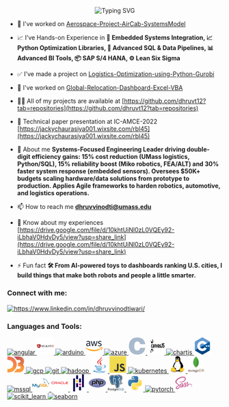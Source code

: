 <p align="center">
  <img src="https://readme-typing-svg.demolab.com/?lines=Hi%20%F0%9F%91%8B%2C%20I'm%20DHRUV%20TIWARI;Engineering%20%2F%20Industrial%20Management%20%40%20UMass%20Amherst%202025%20%7C%20Data%20%26%20Project%20Ops%20%7C%20Python%2C%20SQL%2C%20BI%20Tools%20%7C%20Logistics%20%26%20Robotics%20Efficiency%20Expert%20%7C%20Open%20to%20Full-Time%20roles%20Summer-2025&center=true&width=1000&height=60&color=0A66C2&vCenter=true&size=20" alt="Typing SVG" />
</p>

- 🔭 I've worked on [Aerospace-Project-AirCab-SystemsModel](https://github.com/dhruvt12/Aerospace-Project-AirCab-SystemsModel)

- 📈 I’ve Hands-on Experience in **🤖 Embedded Systems Integration, 📈 Python Optimization Libraries, 🧮 Advanced SQL & Data Pipelines, 📊 Advanced BI Tools, 📦 SAP S/4 HANA, ⚙️ Lean Six Sigma**

- ✅ I’ve made a project on [Logistics-Optimization-using-Python-Gurobi](https://github.com/dhruvt12/-TSP-Based-Logistics-Optimization-for-Dairy-Operations-Python-Gurobi-Heuristics)

- 📝 I've worked on [Global-Relocation-Dashboard-Excel-VBA](https://github.com/dhruvt12/Global-Relocation-Dashboard-Excel-VBA)

- 👨‍💻 All of my projects are available at [https://github.com/dhruvt12?tab=repositories](https://github.com/dhruvt12?tab=repositories)

- 📝 Technical paper presentation at IC-AMCE-2022 [https://jackychaurasiya001.wixsite.com/rbl45](https://jackychaurasiya001.wixsite.com/rbl45)

- 💬 About me **Systems-Focused Engineering Leader driving double-digit efficiency gains: 15% cost reduction (UMass logistics, Python/SQL), 15% reliability boost (Miko robotics, FEA/ALT) and 30% faster system response (embedded sensors). Oversees $50K+ budgets scaling hardware/data solutions from prototype to production. Applies Agile frameworks to harden robotics, automotive, and logistics operations.**

- 📫 How to reach me **dhruvvinodti@umass.edu**

- 📄 Know about my experiences [https://drive.google.com/file/d/10khtUiNl0zL0VQEy92-iLbhaV0HdvDy5/view?usp=share_link](https://drive.google.com/file/d/10khtUiNl0zL0VQEy92-iLbhaV0HdvDy5/view?usp=share_link)

- ⚡ Fun fact **🛠️ From AI-powered toys to dashboards ranking U.S. cities, I build things that make both robots and people a little smarter.**

<h3 align="left">Connect with me:</h3>
<p align="left">
<a href="https://linkedin.com/in/https://www.linkedin.com/in/dhruvvinodtiwari/" target="blank"><img align="center" src="https://raw.githubusercontent.com/rahuldkjain/github-profile-readme-generator/master/src/images/icons/Social/linked-in-alt.svg" alt="https://www.linkedin.com/in/dhruvvinodtiwari/" height="30" width="40" /></a>
</p>

<h3 align="left">Languages and Tools:</h3>
<p align="left"> <a href="https://angular.io" target="_blank" rel="noreferrer"> <img src="https://angular.io/assets/images/logos/angular/angular.svg" alt="angular" width="40" height="40"/> </a> <a href="https://angular.io" target="_blank" rel="noreferrer"> <img src="https://raw.githubusercontent.com/devicons/devicon/master/icons/angularjs/angularjs-original-wordmark.svg" alt="angularjs" width="40" height="40"/> </a> <a href="https://www.arduino.cc/" target="_blank" rel="noreferrer"> <img src="https://cdn.worldvectorlogo.com/logos/arduino-1.svg" alt="arduino" width="40" height="40"/> </a> <a href="https://aws.amazon.com" target="_blank" rel="noreferrer"> <img src="https://raw.githubusercontent.com/devicons/devicon/master/icons/amazonwebservices/amazonwebservices-original-wordmark.svg" alt="aws" width="40" height="40"/> </a> <a href="https://azure.microsoft.com/en-in/" target="_blank" rel="noreferrer"> <img src="https://www.vectorlogo.zone/logos/microsoft_azure/microsoft_azure-icon.svg" alt="azure" width="40" height="40"/> </a> <a href="https://www.cprogramming.com/" target="_blank" rel="noreferrer"> <img src="https://raw.githubusercontent.com/devicons/devicon/master/icons/c/c-original.svg" alt="c" width="40" height="40"/> </a> <a href="https://canvasjs.com" target="_blank" rel="noreferrer"> <img src="https://raw.githubusercontent.com/Hardik0307/Hardik0307/master/assets/canvasjs-charts.svg" alt="canvasjs" width="40" height="40"/> </a> <a href="https://www.chartjs.org" target="_blank" rel="noreferrer"> <img src="https://www.chartjs.org/media/logo-title.svg" alt="chartjs" width="40" height="40"/> </a> <a href="https://www.w3schools.com/cpp/" target="_blank" rel="noreferrer"> <img src="https://raw.githubusercontent.com/devicons/devicon/master/icons/cplusplus/cplusplus-original.svg" alt="cplusplus" width="40" height="40"/> </a> <a href="https://d3js.org/" target="_blank" rel="noreferrer"> <img src="https://raw.githubusercontent.com/devicons/devicon/master/icons/d3js/d3js-original.svg" alt="d3js" width="40" height="40"/> </a> <a href="https://cloud.google.com" target="_blank" rel="noreferrer"> <img src="https://www.vectorlogo.zone/logos/google_cloud/google_cloud-icon.svg" alt="gcp" width="40" height="40"/> </a> <a href="https://git-scm.com/" target="_blank" rel="noreferrer"> <img src="https://www.vectorlogo.zone/logos/git-scm/git-scm-icon.svg" alt="git" width="40" height="40"/> </a> <a href="https://hadoop.apache.org/" target="_blank" rel="noreferrer"> <img src="https://www.vectorlogo.zone/logos/apache_hadoop/apache_hadoop-icon.svg" alt="hadoop" width="40" height="40"/> </a> <a href="https://www.java.com" target="_blank" rel="noreferrer"> <img src="https://raw.githubusercontent.com/devicons/devicon/master/icons/java/java-original.svg" alt="java" width="40" height="40"/> </a> <a href="https://developer.mozilla.org/en-US/docs/Web/JavaScript" target="_blank" rel="noreferrer"> <img src="https://raw.githubusercontent.com/devicons/devicon/master/icons/javascript/javascript-original.svg" alt="javascript" width="40" height="40"/> </a> <a href="https://kubernetes.io" target="_blank" rel="noreferrer"> <img src="https://www.vectorlogo.zone/logos/kubernetes/kubernetes-icon.svg" alt="kubernetes" width="40" height="40"/> </a> <a href="https://www.linux.org/" target="_blank" rel="noreferrer"> <img src="https://raw.githubusercontent.com/devicons/devicon/master/icons/linux/linux-original.svg" alt="linux" width="40" height="40"/> </a> <a href="https://www.mongodb.com/" target="_blank" rel="noreferrer"> <img src="https://raw.githubusercontent.com/devicons/devicon/master/icons/mongodb/mongodb-original-wordmark.svg" alt="mongodb" width="40" height="40"/> </a> <a href="https://www.microsoft.com/en-us/sql-server" target="_blank" rel="noreferrer"> <img src="https://www.svgrepo.com/show/303229/microsoft-sql-server-logo.svg" alt="mssql" width="40" height="40"/> </a> <a href="https://www.mysql.com/" target="_blank" rel="noreferrer"> <img src="https://raw.githubusercontent.com/devicons/devicon/master/icons/mysql/mysql-original-wordmark.svg" alt="mysql" width="40" height="40"/> </a> <a href="https://www.oracle.com/" target="_blank" rel="noreferrer"> <img src="https://raw.githubusercontent.com/devicons/devicon/master/icons/oracle/oracle-original.svg" alt="oracle" width="40" height="40"/> </a> <a href="https://pandas.pydata.org/" target="_blank" rel="noreferrer"> <img src="https://raw.githubusercontent.com/devicons/devicon/2ae2a900d2f041da66e950e4d48052658d850630/icons/pandas/pandas-original.svg" alt="pandas" width="40" height="40"/> </a> <a href="https://www.php.net" target="_blank" rel="noreferrer"> <img src="https://raw.githubusercontent.com/devicons/devicon/master/icons/php/php-original.svg" alt="php" width="40" height="40"/> </a> <a href="https://www.postgresql.org" target="_blank" rel="noreferrer"> <img src="https://raw.githubusercontent.com/devicons/devicon/master/icons/postgresql/postgresql-original-wordmark.svg" alt="postgresql" width="40" height="40"/> </a> <a href="https://www.python.org" target="_blank" rel="noreferrer"> <img src="https://raw.githubusercontent.com/devicons/devicon/master/icons/python/python-original.svg" alt="python" width="40" height="40"/> </a> <a href="https://pytorch.org/" target="_blank" rel="noreferrer"> <img src="https://www.vectorlogo.zone/logos/pytorch/pytorch-icon.svg" alt="pytorch" width="40" height="40"/> </a> <a href="https://sass-lang.com" target="_blank" rel="noreferrer"> <img src="https://raw.githubusercontent.com/devicons/devicon/master/icons/sass/sass-original.svg" alt="sass" width="40" height="40"/> </a> <a href="https://scikit-learn.org/" target="_blank" rel="noreferrer"> <img src="https://upload.wikimedia.org/wikipedia/commons/0/05/Scikit_learn_logo_small.svg" alt="scikit_learn" width="40" height="40"/> </a> <a href="https://seaborn.pydata.org/" target="_blank" rel="noreferrer"> <img src="https://seaborn.pydata.org/_images/logo-mark-lightbg.svg" alt="seaborn" width="40" height="40"/> </a> </p>

